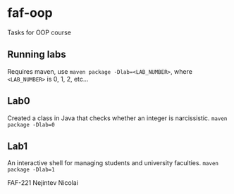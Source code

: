 # faf-oop
Tasks for OOP course

## Running labs
Requires maven, use `maven package -Dlab=<LAB_NUMBER>`, where `<LAB_NUMBER>` is 0, 1, 2, etc...

## Lab0
Created a class in Java that checks whether an integer is narcissistic.
`maven package -Dlab=0`

## Lab1
An interactive shell for managing students and university faculties. 
`maven package -Dlab=1`

FAF-221 Nejintev Nicolai
